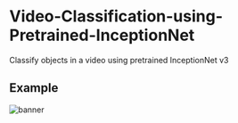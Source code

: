 # Video-Classification-using-Pretrained-InceptionNet
Classify objects in a video using pretrained InceptionNet v3

## Example
![banner](https://github.com/GogulaK/Video-Classification-using-Pretrained-InceptionNet/blob/master/cartoon_gif.gif)
